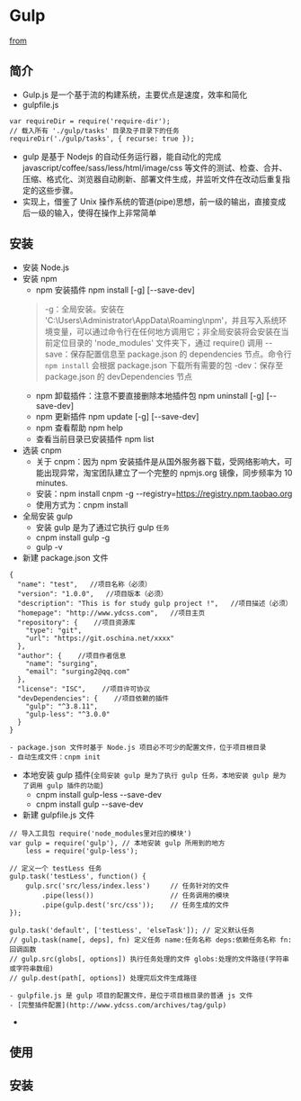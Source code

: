 
# Gulp
[from](http://www.ydcss.com/archives/18)

## 简介
* Gulp.js 是一个基于流的构建系统，主要优点是速度，效率和简化
* gulpfile.js
``` JS
var requireDir = require('require-dir');
// 载入所有 './gulp/tasks' 目录及子目录下的任务
requireDir('./gulp/tasks', { recurse: true });
```
* gulp 是基于 Nodejs 的自动任务运行器，能自动化的完成 javascript/coffee/sass/less/html/image/css 等文件的测试、检查、合并、压缩、格式化、浏览器自动刷新、部署文件生成，并监听文件在改动后重复指定的这些步骤。
* 实现上，借鉴了 Unix 操作系统的管道(pipe)思想，前一级的输出，直接变成后一级的输入，使得在操作上非常简单

## 安装
* 安装 Node.js
* 安装 npm
    - npm 安装插件
    npm install <name> [-g] [--save-dev]
    > -g：全局安装。安装在 'C:\Users\Administrator\AppData\Roaming\npm'，并且写入系统环境变量，可以通过命令行在任何地方调用它；非全局安装将会安装在当前定位目录的 'node_modules' 文件夹下，通过 require() 调用
    > --save：保存配置信息至 package.json 的 dependencies 节点。命令行 `npm install` 会根据 package.json 下载所有需要的包
    > -dev：保存至 package.json 的 devDependencies 节点
    - npm 卸载插件：注意不要直接删除本地插件包
    npm uninstall <name> [-g] [--save-dev]
    - npm 更新插件
    npm update <name> [-g] [--save-dev]
    - npm 查看帮助
    npm help
    - 查看当前目录已安装插件
    npm list
* 选装 cnpm
    - 关于 cnpm：因为 npm 安装插件是从国外服务器下载，受网络影响大，可能出现异常，淘宝团队建立了一个完整的 npmjs.org 镜像，同步频率为 10 minutes.
    - 安装：npm install cnpm -g --registry=https://registry.npm.taobao.org
    - 使用方式为：cnpm install <name>
* 全局安装 gulp
    - 安装 gulp 是为了通过它执行 gulp `任务`
    - cnpm install gulp -g
    - gulp -v
* 新建 package.json 文件
``` JS
{
  "name": "test",   //项目名称（必须）
  "version": "1.0.0",   //项目版本（必须）
  "description": "This is for study gulp project !",   //项目描述（必须）
  "homepage": "http://www.ydcss.com",   //项目主页
  "repository": {    //项目资源库
    "type": "git",
    "url": "https://git.oschina.net/xxxx"
  },
  "author": {    //项目作者信息
    "name": "surging",
    "email": "surging2@qq.com"
  },
  "license": "ISC",    //项目许可协议
  "devDependencies": {    //项目依赖的插件
    "gulp": "^3.8.11",
    "gulp-less": "^3.0.0"
  }
}
```
    - package.json 文件时基于 Node.js 项目必不可少的配置文件，位于项目根目录
    - 自动生成文件：cnpm init
* 本地安装 gulp 插件(`全局安装 gulp 是为了执行 gulp 任务，本地安装 gulp 是为了调用 gulp 插件的功能`)
    - cnpm install gulp-less --save-dev
    - cnpm install gulp --save-dev
* 新建 gulpfile.js 文件
``` JS
// 导入工具包 require('node_modules里对应的模块')
var gulp = require('gulp'), // 本地安装 gulp 所用到的地方
    less = require('gulp-less');

// 定义一个 testLess 任务
gulp.task('testLess', function() {
    gulp.src('src/less/index.less')     // 任务针对的文件
        .pipe(less())                   // 任务调用的模块
        .pipe(gulp.dest('src/css'));    // 任务生成的文件
});

gulp.task('default', ['testLess', 'elseTask']); // 定义默认任务
// gulp.task(name[, deps], fn) 定义任务 name:任务名称 deps:依赖任务名称 fn:回调函数
// gulp.src(globs[, options]) 执行任务处理的文件 globs:处理的文件路径(字符串或字符串数组)
// gulp.dest(path[, options]) 处理完后文件生成路径
```
    - gulpfile.js 是 gulp 项目的配置文件，是位于项目根目录的普通 js 文件
    - [完整插件配置](http://www.ydcss.com/archives/tag/gulp)
* 
## 使用
## 安装
